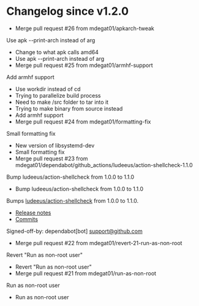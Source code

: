 # Changelog since v1.2.0
- Merge pull request #26 from mdegat01/apkarch-tweak

Use apk --print-arch instead of arg 
- Change to what apk calls amd64 
- Use apk --print-arch instead of arg 
- Merge pull request #25 from mdegat01/armhf-support

Add armhf support 
- Use workdir instead of cd 
- Trying to parallelize build process 
- Need to make /src folder to tar into it 
- Trying to make binary from source instead 
- Add armhf support 
- Merge pull request #24 from mdegat01/formatting-fix

Small formatting fix 
- New version of libsystemd-dev 
- Small formatting fix 
- Merge pull request #23 from mdegat01/dependabot/github_actions/ludeeus/action-shellcheck-1.1.0

Bump ludeeus/action-shellcheck from 1.0.0 to 1.1.0 
- Bump ludeeus/action-shellcheck from 1.0.0 to 1.1.0

Bumps [ludeeus/action-shellcheck](https://github.com/ludeeus/action-shellcheck) from 1.0.0 to 1.1.0.
- [Release notes](https://github.com/ludeeus/action-shellcheck/releases)
- [Commits](https://github.com/ludeeus/action-shellcheck/compare/1.0.0...94e0aab03ca135d11a35e5bfc14e6746dc56e7e9)

Signed-off-by: dependabot[bot] <support@github.com> 
- Merge pull request #22 from mdegat01/revert-21-run-as-non-root

Revert "Run as non-root user" 
- Revert "Run as non-root user" 
- Merge pull request #21 from mdegat01/run-as-non-root

Run as non-root user 
- Run as non-root user 
